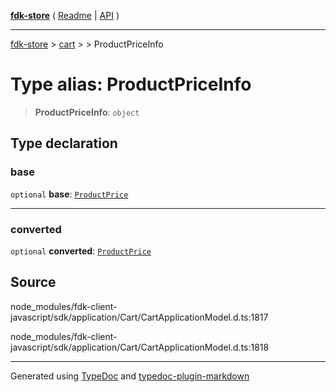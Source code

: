 [**fdk-store**](../../../README.md) ( [Readme](../../../README.md) \| [API](../../../API.md) )

---

[fdk-store](../../../API.md) > [cart](../../README.md) > [<internal>](../README.md) > ProductPriceInfo

# Type alias: ProductPriceInfo

> **ProductPriceInfo**: `object`

## Type declaration

### base

`optional` **base**: [`ProductPrice`](type-alias.ProductPrice.md)

---

### converted

`optional` **converted**: [`ProductPrice`](type-alias.ProductPrice.md)

## Source

node_modules/fdk-client-javascript/sdk/application/Cart/CartApplicationModel.d.ts:1817

node_modules/fdk-client-javascript/sdk/application/Cart/CartApplicationModel.d.ts:1818

---

Generated using [TypeDoc](https://typedoc.org/) and [typedoc-plugin-markdown](https://www.npmjs.com/package/typedoc-plugin-markdown)
